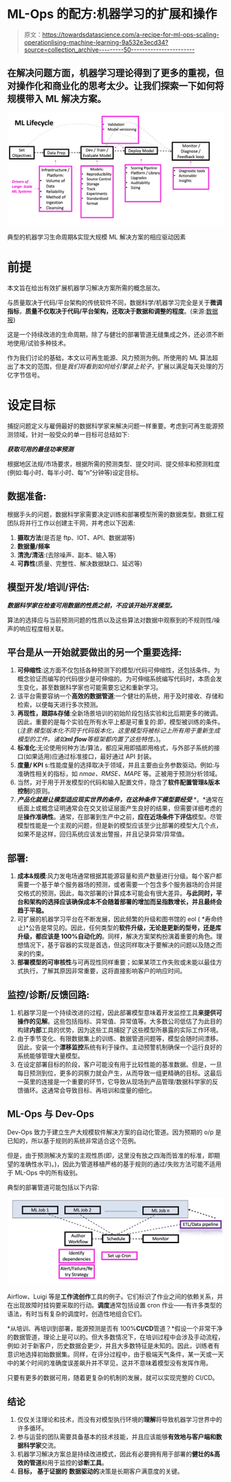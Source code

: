 # ML-Ops 的配方:机器学习的扩展和操作

> 原文：<https://towardsdatascience.com/a-recipe-for-ml-ops-scaling-operationlising-machine-learning-9a532e3ecd34?source=collection_archive---------50----------------------->

## 在解决问题方面，机器学习理论得到了更多的重视，但对操作化和商业化的思考太少。让我们探索一下如何将规模带入 ML 解决方案。

![](img/65b1985326cbb71d8d3b26a7becf9e15.png)

典型的机器学习生命周期&实现大规模 ML 解决方案的相应驱动因素

# 前提

本文旨在给出有效扩展机器学习解决方案所需的概念层次。

与质量取决于代码/平台架构的传统软件不同，数据科学/机器学习完全是关于**微调指标**，**质量不仅取决于代码/平台架构，还取决于数据和调整的程度**。(来源:[数据报](https://www.slideshare.net/databricks/managing-the-complete-machine-learning-lifecycle-with-mlflow-230985564/6))

这是一个持续改进的生命周期，除了与健壮的部署管道无缝集成之外，还必须不断地使用/试验多种技术。

作为我们讨论的基础，本文以可再生能源、风力预测为例。所使用的 ML 算法超出了本文的范围，但是*我们将看到如何给引擎装上轮子*，扩展以满足每天处理的万亿字节信号。

# 设定目标

捕捉问题定义与雇佣最好的数据科学家来解决问题一样重要。考虑到可再生能源预测领域，针对一般受众的单一目标可总结如下:

***获取可用的最佳功率预测***

根据地区法规/市场要求，根据所需的预测类型、提交时间、提交频率和预测粒度(例如:每小时、每半小时、每“n”分钟等)设定目标。

## 数据准备:

根据手头的问题，数据科学家需要决定训练和部署模型所需的数据类型。数据工程团队将并行工作以创建主干网，并考虑以下因素:

1.  **摄取方法**(是否是 ftp、IOT、API、数据湖等)
2.  **数据量/频率**
3.  **清洗/清洁**:(去除噪声、副本、输入等)
4.  **可靠性**(质量、完整性、解决数据缺口、延迟等)

## 模型开发/培训/评估:

***数据科学家在检查可用数据的性质之前，不应该开始开发模型。***

算法的选择应与当前预测问题的性质以及这些算法对数据中观察到的不规则性/噪声的响应程度相关联。

## **平台**是从一开始就要做出的另一个重要选择:

1.  **可伸缩性**:这方面不仅包括各种预测下的模型/代码可伸缩性，还包括条件。为概念验证而编写的代码很少是可伸缩的。为可伸缩系统编写代码时，本质会发生变化，甚至数据科学家也可能需要忘记和重新学习。
2.  该平台需要容纳一个**高效的数据管道**:一个健壮的系统，用于及时接收、存储和检索，以便每天进行多次预测。
3.  **再现性，跟踪&存储**:全新场景培训的初始阶段包括实验和比后期更多的微调。因此，重要的是每个实验在所有水平上都是可重复的:即，模型被训练的条件。(*注意:模型版本化不同于代码版本化，这里模型将被标记上所有用于重新生成模型的工件。诸如****ml flow****等框架都内置了这些特性。*)。
4.  **标准化**:无论使用何种方法/算法，都应采用即插即用格式，与外部子系统的接口(如果适用)应通过标准接口，最好通过 API 封装。
5.  **度量/ KPI** s:性能度量的选择取决于领域，并且主要由业务参数驱动。例如:与准确性相关的指标，如 *nmae、RMSE、MAPE* 等。正被用于预测分析领域。
6.  当然，对于用于开发模型的代码和输入配置文件，隐含了**软件配置管理&版本控制**的原则。
7.  ***产品化就是让模型适应现实世界的条件，在这种条件下模型要经受*** *。*通常在纸面上或概念证明通常会在交叉验证层面产生良好的结果，但需要详细考虑的是**操作准确性**。通常，在部署到生产中之前，**应在近场条件下评估**模型。尽管模型性能是一个主观的问题，但是新的模型应该至少比部署的模型大几个点，如果不是这样，回归系统应该发出警报，并且记录异常/异常值。

## 部署:

1.  **成本&规模**:风力发电场通常根据其能源容量和资产数量进行分级。每个客户都需要一个基于单个服务器场的预测，或者需要一个包含多个服务器场的合并提交格式的预测，因此，每次部署的计算成本可能会有很大差异。**与此同时，平台和架构的选择应该确保成本不会随着部署的增加而呈指数增长，并且最终会趋于平稳。**
2.  可扩展的机器学习平台在不断发展，因此频繁的升级和图书馆的 eol ( *寿命终止)*公告是常见的。因此，任何类型的**软件升级，无论是更新的型号，还是库升级，都应该是 100%自动化的**。同样，解决方案架构扮演着重要的角色。理想情况下，基于容器的实现是首选，但这同样取决于要解决的问题以及随之而来的约束。
3.  **部署模型的可审核性**与可再现性同样重要；如果某项工作失败或未能以最佳方式执行，了解其原因非常重要，这将直接影响客户的响应时间。

## 监控/诊断/反馈回路:

1.  机器学习是一个持续改进的过程，因此部署模型意味着开发监控工具**来提供可操作的见解**。这些包括指标、异常值、异常值等。大多数公司低估了为此目的构建**内部**工具的优势，因为这些工具捕捉了这些模型所暴露的实际工作环境。
2.  由于季节变化、有限数据集上的训练、数据管道问题等，模型会随时间漂移。因此，安装一个**漂移监控**系统有利于操作。主动预警机制确保一个运行良好的系统能够管理大量模型。
3.  在设定部署目标的阶段，客户可能没有用于比较性能的基准数据。但是，一旦每日预测到位，更多的洞察力就会产生，从而导致一组更精确的目标。这最后一英里的连接是一个重要的环节，它导致从现场到产品管理/数据科学家的反馈循环。这通常会导致目标、再培训和度量的细化。

## ML-Ops 与 Dev-Ops

Dev-Ops 致力于建立生产大规模软件解决方案的自动化管道。因为预期的 o/p 是已知的，所以基于规则的系统非常适合这个范例。

但是，由于预测解决方案的主观性质(即，这里没有放之四海而皆准的标准，即期望的准确性水平)。)，因此为管道移植严格的基于规则的通过/失败方法可能不适用于 ML-Ops 中的所有级别。

典型的部署管道可能包括以下内容:

![](img/09b823d3fcb250ca379e6f1d8ec92f66.png)

Airflow、Luigi 等是**工作流创作**工具的例子。它们标识了作业之间的依赖关系，并在出现故障时挂钩要采取的行动。**调度**通常包括设置 cron 作业——有许多类型的语法，有时当有复杂的调度时，创造性地组合它们。

*从培训、再培训到部署，能源预测是否有 100%****CI/CD****管道？*假设一个非常干净的数据管道，理论上是可以的。但大多数情况下，在培训过程中会涉及手动流程，例如:对于新客户，历史数据会更少，并且大多数特征是未知的。因此，训练者有意识地选择初始数据集。同样，在评分过程中，由于极端天气条件，某一天或一天中的某个时间的准确度误差飙升并不罕见，这并不意味着模型没有发挥作用。

只要有更多的数据可用，随着更复杂的机制的发展，就可以实现完整的 CI/CD。

## 结论

1.  仅仅关注理论和技术，而没有对模型执行环境的**理解**将导致机器学习世界中的许多循环。
2.  参与运营的团队需要具备基本的技术技能，并且应该能够**有效地与客户端和数据科学家**交流。
3.  机器学习解决方案总是持续改进模式，因此有必要拥有用于部署的**健壮的&高效的管道**和用于监控的**诊断工具**。
4.  **目标，** **基于证据的** **数据驱动的**决策是长期客户满意度的关键。